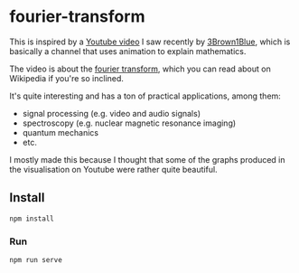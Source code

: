 # fourier-transform

This is inspired by a [Youtube video](https://www.youtube.com/watch?v=spUNpyF58BY) I saw recently by [3Brown1Blue](https://www.youtube.com/channel/UCYO_jab_esuFRV4b17AJtAw), which is basically a channel that uses animation to explain mathematics.

The video is about the [fourier transform](https://en.wikipedia.org/wiki/Fourier_transform), which you can read about on Wikipedia if you're so inclined.

It's quite interesting and has a ton of practical applications, among them:

- signal processing (e.g. video and audio signals)
- spectroscopy (e.g. nuclear magnetic resonance imaging)
- quantum mechanics
- etc.

I mostly made this because I thought that some of the graphs produced in the visualisation on Youtube were rather quite beautiful.

## Install

```
npm install
```

### Run

```
npm run serve
```
